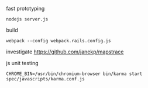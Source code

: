 fast prototyping

    nodejs server.js

build

    webpack --config webpack.rails.config.js

investigate https://github.com/janekp/mapstrace

js unit testing

    CHROME_BIN=/usr/bin/chromium-browser bin/karma start spec/javascripts/karma.conf.js
